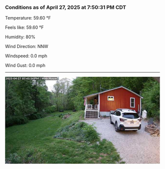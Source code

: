 ### Conditions as of April 27, 2025 at 7:50:31 PM CDT 

Temperature: 59.60 &deg;F

Feels like: 59.60 &deg;F

Humidity: 80%

Wind Direction: NNW

Windspeed: 0.0 mph

Wind Gust: 0.0 mph

---

<img src="./images/latest.jpeg"/>

